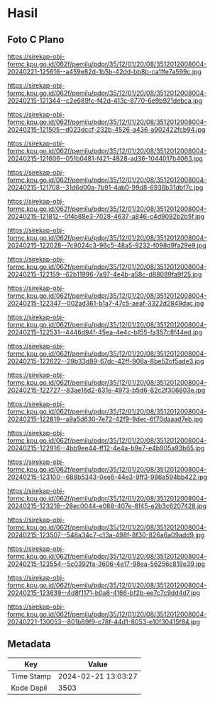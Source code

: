 # Hasil

## Foto C Plano

https://sirekap-obj-formc.kpu.go.id/062f/pemilu/pdpr/35/12/01/20/08/3512012008004-20240221-125616--a459e82d-1b5b-42dd-bb8b-ca1ffe7a599c.jpg

https://sirekap-obj-formc.kpu.go.id/062f/pemilu/pdpr/35/12/01/20/08/3512012008004-20240215-121344--c2e689fc-f42d-413c-8770-6e9b921debca.jpg

https://sirekap-obj-formc.kpu.go.id/062f/pemilu/pdpr/35/12/01/20/08/3512012008004-20240215-121505--d023dccf-232b-4526-a436-a902422fcb94.jpg

https://sirekap-obj-formc.kpu.go.id/062f/pemilu/pdpr/35/12/01/20/08/3512012008004-20240215-121606--051b0481-f421-4828-ad36-1044017b4063.jpg

https://sirekap-obj-formc.kpu.go.id/062f/pemilu/pdpr/35/12/01/20/08/3512012008004-20240215-121708--31d6d00a-7b91-4ab0-99d8-6936b31dbf7c.jpg

https://sirekap-obj-formc.kpu.go.id/062f/pemilu/pdpr/35/12/01/20/08/3512012008004-20240215-121812--0f4b88e3-7028-4637-a846-c4d9092b2b5f.jpg

https://sirekap-obj-formc.kpu.go.id/062f/pemilu/pdpr/35/12/01/20/08/3512012008004-20240215-122028--7c9024c3-96c5-48a5-9232-f098d9fa29e9.jpg

https://sirekap-obj-formc.kpu.go.id/062f/pemilu/pdpr/35/12/01/20/08/3512012008004-20240215-122159--62b11996-7a97-4e4b-a58c-d88089fa9f25.jpg

https://sirekap-obj-formc.kpu.go.id/062f/pemilu/pdpr/35/12/01/20/08/3512012008004-20240215-122347--002ad361-b1a7-47c5-aeaf-3322d2849dac.jpg

https://sirekap-obj-formc.kpu.go.id/062f/pemilu/pdpr/35/12/01/20/08/3512012008004-20240215-122531--4446d94f-45ea-4e4c-b155-fa357c8f44ed.jpg

https://sirekap-obj-formc.kpu.go.id/062f/pemilu/pdpr/35/12/01/20/08/3512012008004-20240215-122622--29b33d89-67dc-42ff-908a-8be52cf5ade3.jpg

https://sirekap-obj-formc.kpu.go.id/062f/pemilu/pdpr/35/12/01/20/08/3512012008004-20240215-122727--83ae16d2-631e-4973-b5d6-82c2f306803e.jpg

https://sirekap-obj-formc.kpu.go.id/062f/pemilu/pdpr/35/12/01/20/08/3512012008004-20240215-122819--a9a5d630-7e72-42f9-9dec-6f70daaad7eb.jpg

https://sirekap-obj-formc.kpu.go.id/062f/pemilu/pdpr/35/12/01/20/08/3512012008004-20240215-122916--4bb9ee44-ff12-4e4a-b9e7-e4b905a93b65.jpg

https://sirekap-obj-formc.kpu.go.id/062f/pemilu/pdpr/35/12/01/20/08/3512012008004-20240215-123100--688b5343-0ee6-44e3-9ff3-986a594bb422.jpg

https://sirekap-obj-formc.kpu.go.id/062f/pemilu/pdpr/35/12/01/20/08/3512012008004-20240215-123216--28ec0044-e088-407e-8f45-e2b3c6207428.jpg

https://sirekap-obj-formc.kpu.go.id/062f/pemilu/pdpr/35/12/01/20/08/3512012008004-20240215-123507--548a34c7-c13a-498f-8f30-826a6a09add9.jpg

https://sirekap-obj-formc.kpu.go.id/062f/pemilu/pdpr/35/12/01/20/08/3512012008004-20240215-123554--5c0392fa-3606-4e17-98ea-56256c819e39.jpg

https://sirekap-obj-formc.kpu.go.id/062f/pemilu/pdpr/35/12/01/20/08/3512012008004-20240215-123639--4d8f1171-b0a8-4166-bf2b-ee7c7c9dd4d7.jpg

https://sirekap-obj-formc.kpu.go.id/062f/pemilu/pdpr/35/12/01/20/08/3512012008004-20240221-130053--801b69f9-c78f-44d1-8053-e10f30415f84.jpg


## Metadata

| Key        | Value               |
| ---------- | ------------------- |
| Time Stamp | 2024-02-21 13:03:27 |
| Kode Dapil | 3503                |




